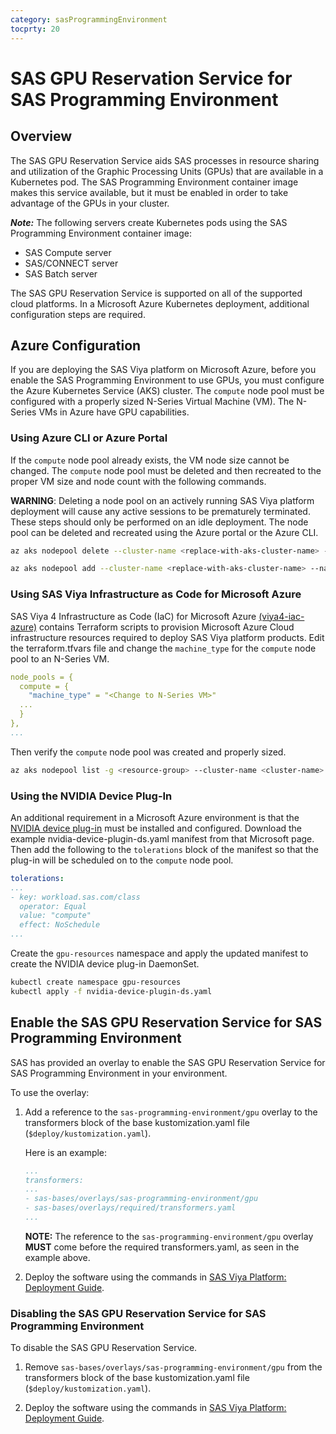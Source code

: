 ```yaml
---
category: sasProgrammingEnvironment
tocprty: 20
---
```


# SAS GPU Reservation Service for SAS Programming Environment

## Overview

The SAS GPU Reservation Service aids SAS processes in resource sharing and
utilization of the Graphic Processing Units (GPUs) that are available in a
Kubernetes pod. The SAS Programming Environment container image makes this
service available, but it must be enabled in order to take advantage of the GPUs in
your cluster.

***Note:*** The following servers create Kubernetes pods using the SAS Programming Environment container image:

* SAS Compute server
* SAS/CONNECT server
* SAS Batch server

The SAS GPU Reservation Service is supported on all of the supported cloud platforms.
In a Microsoft Azure Kubernetes deployment, additional configuration steps are required.

## Azure Configuration

If you are deploying the SAS Viya platform on Microsoft Azure, before you enable the SAS Programming
Environment to use GPUs, you must configure the Azure Kubernetes Service (AKS) cluster.
The `compute` node pool must be configured with a properly sized N-Series Virtual Machine (VM). The N-Series VMs in Azure have GPU capabilities.

### Using Azure CLI or Azure Portal

If the `compute` node pool already exists, the VM node size cannot be changed.  The `compute` node
pool must be deleted and then recreated to the proper VM size and node count with the following commands.

**WARNING**: Deleting a node pool on an actively running SAS Viya platform deployment will cause any active sessions
to be prematurely terminated.  These steps should only be performed on an idle deployment.
The node pool can be deleted and recreated using the Azure portal or the Azure CLI.

```bash
az aks nodepool delete --cluster-name <replace-with-aks-cluster-name> --name compute --resource-group <replace-with-resource-group>

az aks nodepool add --cluster-name <replace-with-aks-cluster-name> --name compute --resource-group <replace-with-resource-group> --node-count <replace with node count> --node-vm-size "<replace with N-Series VM>" [--zones <replace-with-availability-zone-number>]
```

### Using SAS Viya Infrastructure as Code for Microsoft Azure

SAS Viya 4 Infrastructure as Code (IaC) for Microsoft Azure [(viya4-iac-azure)](https://github.com/sassoftware/viya4-iac-azure) contains Terraform scripts to provision Microsoft Azure Cloud infrastructure
resources required to deploy SAS Viya platform products.  Edit the terraform.tfvars file and change the
`machine_type` for the `compute` node pool to an N-Series VM.

```yaml
node_pools = {
  compute = {
    "machine_type" = "<Change to N-Series VM>"
  ...
  }
},
...
```

Then verify the `compute` node pool was created and properly sized.

```bash
az aks nodepool list -g <resource-group> --cluster-name <cluster-name> --query '[].{Name:name, vmSize:vmSize}'
```

### Using the NVIDIA Device Plug-In

An additional requirement in a Microsoft Azure environment is that the
[NVIDIA device plug-in](https://docs.microsoft.com/en-us/azure/aks/gpu-cluster) must be
installed and configured. Download the example nvidia-device-plugin-ds.yaml manifest
from that Microsoft page. Then add the following to the `tolerations` block of the
manifest so that the plug-in will be scheduled on to the `compute` node pool.

```yaml
tolerations:
...
- key: workload.sas.com/class
  operator: Equal
  value: "compute"
  effect: NoSchedule
...
```

Create the `gpu-resources` namespace and apply the updated manifest to create the NVIDIA device plug-in DaemonSet.

```bash
kubectl create namespace gpu-resources
kubectl apply -f nvidia-device-plugin-ds.yaml
```

## Enable the SAS GPU Reservation Service for SAS Programming Environment

SAS has provided an overlay to enable the SAS GPU Reservation Service for SAS Programming Environment in your environment.

To use the overlay:

1. Add a reference to the `sas-programming-environment/gpu` overlay to the transformers block of the base kustomization.yaml file (`$deploy/kustomization.yaml`).

   Here is an example:

   ```yaml
   ...
   transformers:
   ...
   - sas-bases/overlays/sas-programming-environment/gpu
   - sas-bases/overlays/required/transformers.yaml
   ...
   ```

   **NOTE:** The reference to the `sas-programming-environment/gpu` overlay **MUST** come before the required transformers.yaml, as seen in the example above.

2. Deploy the software using the commands in
[SAS Viya Platform: Deployment Guide](https://documentation.sas.com/?cdcId=itopscdc&cdcVersion=default&docsetId=dplyml0phy0dkr&docsetTarget=p127f6y30iimr6n17x2xe9vlt54q.htm).

### Disabling the SAS GPU Reservation Service for SAS Programming Environment

To disable the SAS GPU Reservation Service.

1. Remove `sas-bases/overlays/sas-programming-environment/gpu`
from the transformers block of the base kustomization.yaml file (`$deploy/kustomization.yaml`).

2. Deploy the software using the commands in
[SAS Viya Platform: Deployment Guide](https://documentation.sas.com/?cdcId=itopscdc&cdcVersion=default&docsetId=dplyml0phy0dkr&docsetTarget=p127f6y30iimr6n17x2xe9vlt54q.htm).